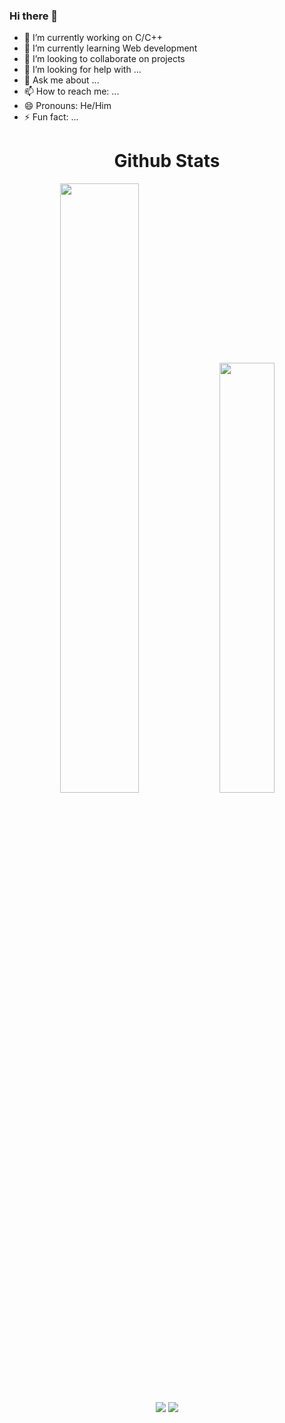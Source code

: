 ### Hi there 👋

<!--
**suyash-5613/suyash-5613** is a ✨ _special_ ✨ repository because its `README.md` (this file) appears on your GitHub profile.

Here are some ideas to get you started:
-->

- 🔭 I’m currently working on C/C++
- 🌱 I’m currently learning Web development
- 👯 I’m looking to collaborate on projects
- 🤔 I’m looking for help with ...
- 💬 Ask me about ...
- 📫 How to reach me: ...
- 😄 Pronouns: He/Him
- ⚡ Fun fact: ...


<h1 align="center">Github Stats</h1>

<div align="center" >
<img width="50%" src="https://github-readme-stats.vercel.app/api?username=suyash-5613&show_icons=true">
<img width="42%" src="https://github-readme-stats.vercel.app/api/top-langs/?username=suyash-5613&layout=compact">
</div> 
 <div align="center">
 <img src="https://github-readme-streak-stats.herokuapp.com/?user=suyash-5613">
 <img src="https://github-readme-activity-graph.cyclic.app/graph?username=suyash-5613&bg_color=090912&color=9944aa&line=2f2f2f&point=9d9d9d&area=true&hide_border=true&theme=merko"></div>
 
